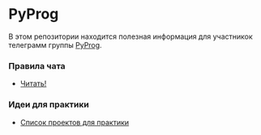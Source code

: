 # PyProg
В этом репозитории находится полезная информация для участникок телеграмм группы [PyProg](https://t.me/py_prog).
### Правила чата
* [Читать!](https://gist.github.com/repen/b633d546b949a3a5939a9c33895de87e)

### Идеи для практики 
* [Список проектов для практики ](https://specialistoff.net/page/418)